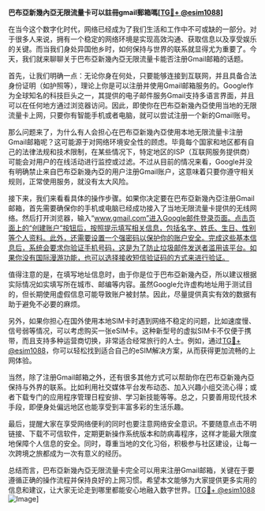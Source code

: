**巴布亞新幾內亞无限流量卡可以註冊gmail郵箱嗎[[TG💪+ @esim1088](https://t.me/s/esim1088)]**

在当今这个数字化时代，网络已经成为了我们生活和工作中不可或缺的一部分。对于很多人来说，拥有一个稳定的网络环境是实现高效沟通、获取信息以及享受娱乐的关键。而当我们身处异国他乡时，如何保持与世界的联系就显得尤为重要了。今天，我们就来聊聊关于巴布亞新幾內亞无限流量卡能否注册Gmail邮箱的话题。

首先，让我们明确一点：无论你身在何处，只要能够连接到互联网，并且具备合法身份证明（如护照等），理论上你是可以注册并使用Gmail邮箱服务的。Google作为全球知名的科技巨头之一，其提供的电子邮件服务Gmail支持多语言界面，并且可以在任何地方通过浏览器访问。因此，即使你在巴布亞新幾內亞使用当地的无限流量卡上网，只要你有智能手机或者电脑，就可以尝试注册一个新的Gmail账号。

那么问题来了，为什么有人会担心在巴布亞新幾內亞使用本地无限流量卡注册Gmail邮箱呢？这可能源于对网络环境安全性的顾虑。毕竟每个国家和地区都有自己的法律法规和技术限制，在某些情况下，特定地区的ISP（互联网服务提供商）可能会对用户的在线活动进行监控或过滤。不过从目前的情况来看，Google并没有明确禁止来自巴布亞新幾內亞的用户注册Gmail账户，这意味着只要你遵守相关规则，正常使用服务，就没有太大风险。

接下来，我们来看看具体的操作步骤。如果你决定要在巴布亞新幾內亞注册Gmail邮箱，首先需要确保你的手机或电脑已经成功接入了当地无限流量卡提供的无线网络。然后打开浏览器，输入“www.gmail.com”进入Google邮件登录页面。点击页面上的“创建账户”按钮后，按照提示填写相关信息，包括名字、姓氏、生日、性别等个人资料。此外，还需要设置一个强密码以保护你的账户安全。完成这些基本信息后，系统会要求你验证手机号码，这是为了防止垃圾邮件发送者滥用该平台。如果你没有国际漫游功能，也可以选择接收短信验证码的方式来进行验证。

值得注意的是，在填写地址信息时，由于你是位于巴布亞新幾內亞，所以建议根据实际情况如实填写所在城市、邮编等内容。虽然Google允许虚构地址用于测试目的，但长期使用虚假信息可能导致账户被封禁。因此，尽量提供真实有效的数据有助于避免不必要的麻烦。

另外，如果你担心在国外使用本地SIM卡时遇到网络不稳定的问题，比如速度慢、信号弱等情况，可以考虑购买一张eSIM卡。这种新型号的虚拟SIM卡不仅便于携带，而且支持多种运营商切换，非常适合经常旅行的人士。例如，通过[TG💪+ @esim1088](https://t.me/s/esim1088)，你可以轻松找到适合自己的eSIM解决方案，从而获得更加流畅的上网体验。

当然，除了注册Gmail邮箱之外，还有很多其他方式可以帮助你在巴布亞新幾內亞保持与外界的联系。比如利用社交媒体平台发布动态、加入兴趣小组交流心得；或者下载专门的应用程序管理日程安排、学习新技能等等。总之，只要善用现代技术手段，即便身处偏远地区也能享受到丰富多彩的生活乐趣。

最后，提醒大家在享受网络便利的同时也要注意网络安全意识。不要随意点击不明链接、下载不可信软件，定期更新操作系统版本和防病毒程序，这样才能最大限度地保障个人信息的安全。同时，尊重当地的文化习俗，积极参与社区建设，让每一次跨境之旅都成为一次有意义的经历。

总结而言，巴布亞新幾內亞无限流量卡完全可以用来注册Gmail邮箱，关键在于要遵循正确的操作流程并保持良好的上网习惯。希望本文能够为大家提供更多实用的信息和建议，让大家无论走到哪里都能安心地融入数字世界。[[TG💪+ @esim1088](https://t.me/s/esim1088) ![Image](https://i.postimg.cc/4NQfJmqS/Snipaste-2025-05-13-00-14-12.png)]